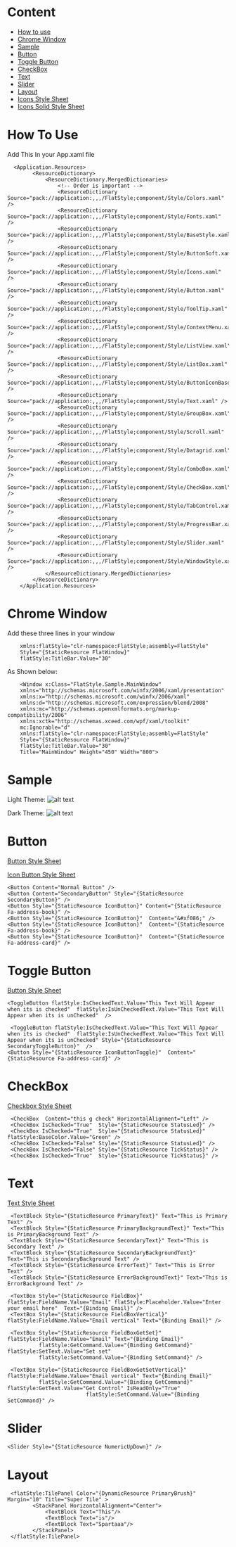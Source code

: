 # Content
+ [How to use](https://github.com/Touseefelahi/WpfFlatStyle#How-To-Use)
+ [Chrome Window](https://github.com/Touseefelahi/WpfFlatStyle#Chrome-Window)
+ [Sample](https://github.com/Touseefelahi/WpfFlatStyle#Sample)
+ [Button](https://github.com/Touseefelahi/WpfFlatStyle#button)
+ [Toggle Button](https://github.com/Touseefelahi/WpfFlatStyle#Toggle-button)
+ [CheckBox](https://github.com/Touseefelahi/WpfFlatStyle#checkbox)
+ [Text](https://github.com/Touseefelahi/WpfFlatStyle#text)
+ [Slider](https://github.com/Touseefelahi/WpfFlatStyle#slider)
+ [Layout](https://github.com/Touseefelahi/WpfFlatStyle#layout)
+ [Icons Style Sheet](https://github.com/Touseefelahi/WpfFlatStyle/blob/master/Style/Icons.xaml#StyleSheet)
+ [Icons Solid Style Sheet](https://github.com/Touseefelahi/WpfFlatStyle/blob/master/Style/IconsSolid.xaml#StyleSheet)

# How To Use
Add This In your App.xaml file

      <Application.Resources>
            <ResourceDictionary>
                <ResourceDictionary.MergedDictionaries>
                    <!-- Order is important -->
                    <ResourceDictionary Source="pack://application:,,,/FlatStyle;component/Style/Colors.xaml" />
                    <ResourceDictionary Source="pack://application:,,,/FlatStyle;component/Style/Fonts.xaml" />
                    <ResourceDictionary Source="pack://application:,,,/FlatStyle;component/Style/BaseStyle.xaml" />
                    <ResourceDictionary Source="pack://application:,,,/FlatStyle;component/Style/ButtonSoft.xaml" />
                    <ResourceDictionary Source="pack://application:,,,/FlatStyle;component/Style/Icons.xaml" />
                    <ResourceDictionary Source="pack://application:,,,/FlatStyle;component/Style/Button.xaml" />
                    <ResourceDictionary Source="pack://application:,,,/FlatStyle;component/Style/ToolTip.xaml" />
                    <ResourceDictionary Source="pack://application:,,,/FlatStyle;component/Style/ContextMenu.xaml" />
                    <ResourceDictionary Source="pack://application:,,,/FlatStyle;component/Style/ListView.xaml" />
                    <ResourceDictionary Source="pack://application:,,,/FlatStyle;component/Style/ListBox.xaml" />
                    <ResourceDictionary Source="pack://application:,,,/FlatStyle;component/Style/ButtonIconBased.xaml" />
                    <ResourceDictionary Source="pack://application:,,,/FlatStyle;component/Style/Text.xaml" />
                    <ResourceDictionary Source="pack://application:,,,/FlatStyle;component/Style/GroupBox.xaml" />
                    <ResourceDictionary Source="pack://application:,,,/FlatStyle;component/Style/Scroll.xaml" />
                    <ResourceDictionary Source="pack://application:,,,/FlatStyle;component/Style/Datagrid.xaml" />
                    <ResourceDictionary Source="pack://application:,,,/FlatStyle;component/Style/ComboBox.xaml" />
                    <ResourceDictionary Source="pack://application:,,,/FlatStyle;component/Style/CheckBox.xaml" />
                    <ResourceDictionary Source="pack://application:,,,/FlatStyle;component/Style/TabControl.xaml" />
                    <ResourceDictionary Source="pack://application:,,,/FlatStyle;component/Style/ProgressBar.xaml" />
                    <ResourceDictionary Source="pack://application:,,,/FlatStyle;component/Style/Slider.xaml" />
                    <ResourceDictionary Source="pack://application:,,,/FlatStyle;component/Style/WindowStyle.xaml" />
                </ResourceDictionary.MergedDictionaries>
            </ResourceDictionary>
        </Application.Resources>


# Chrome Window
 Add  these three lines in your window
 
        xmlns:flatStyle="clr-namespace:FlatStyle;assembly=FlatStyle"           
        Style="{StaticResource FlatWindow}"
        flatStyle:TitleBar.Value="30"
 As Shown below:
 
        <Window x:Class="FlatStyle.Sample.MainWindow"      
        xmlns="http://schemas.microsoft.com/winfx/2006/xaml/presentation"        
        xmlns:x="http://schemas.microsoft.com/winfx/2006/xaml"        
        xmlns:d="http://schemas.microsoft.com/expression/blend/2008"        
        xmlns:mc="http://schemas.openxmlformats.org/markup-compatibility/2006"        
        xmlns:xctk="http://schemas.xceed.com/wpf/xaml/toolkit"        
        mc:Ignorable="d" 
        xmlns:flatStyle="clr-namespace:FlatStyle;assembly=FlatStyle"   
        Style="{StaticResource FlatWindow}"
        flatStyle:TitleBar.Value="30"
        Title="MainWindow" Height="450" Width="800">
        
# Sample
 
 Light Theme: 
![alt text](https://github.com/Touseefelahi/WpfFlatStyle/blob/master/Flatstyle.Style/BlueLightTheme.png " Light Theme")
 
Dark Theme: 
![alt text](https://github.com/Touseefelahi/WpfFlatStyle/blob/master/Flatstyle.Style/BlueDarkTheme.png " Dark Theme")

# Button
[Button Style Sheet](https://github.com/Touseefelahi/WpfFlatStyle/blob/master/Flatstyle.Style/Style/Button.xaml#StyleSheet)

[Icon Button Style Sheet](https://github.com/Touseefelahi/WpfFlatStyle/blob/master/Flatstyle.Style/Style/ButtonIconBased.xaml#StyleSheet)   
        
    <Button Content="Normal Button" />
    <Button Content="SecondaryButton" Style="{StaticResource SecondaryButton}" />
    <Button Style="{StaticResource IconButton}" Content="{StaticResource Fa-address-book}" />
    <Button Style="{StaticResource IconButton}"  Content="&#xf086;" />
    <Button Style="{StaticResource IconButton}"  Content="{StaticResource Fa-address-book}" />
    <Button Style="{StaticResource IconButton}"  Content="{StaticResource Fa-address-card}" />  
   
# Toggle Button
[Button Style Sheet](https://github.com/Touseefelahi/WpfFlatStyle/blob/master/Flatstyle.Style/Style/Button.xaml#StyleSheet)


    <ToggleButton flatStyle:IsCheckedText.Value="This Text Will Appear when its is checked"  flatStyle:IsUnCheckedText.Value="This Text Will Appear when its is unChecked"  />
    
     <ToggleButton flatStyle:IsCheckedText.Value="This Text Will Appear when its is checked"  flatStyle:IsUnCheckedText.Value="This Text Will Appear when its is unChecked" Style="{StaticResource SecondaryToggleButton}"  />
    <Button Style="{StaticResource IconButtonToggle}"  Content="{StaticResource Fa-address-card}" />              
 

# CheckBox
[Checkbox Style Sheet](https://github.com/Touseefelahi/WpfFlatStyle/blob/master/Flatstyle.Style/Style/CheckBox.xaml#StyleSheet)

     <CheckBox  Content="this g check" HorizontalAlignment="Left" />
     <CheckBox IsChecked="True"  Style="{StaticResource StatusLed}" />
     <CheckBox IsChecked="True"  Style="{StaticResource StatusLed}" flatStyle:BaseColor.Value="Green" />
     <CheckBox IsChecked="False" Style="{StaticResource StatusLed}" />
     <CheckBox IsChecked="False" Style="{StaticResource TickStatus}" />
     <CheckBox IsChecked="True"  Style="{StaticResource TickStatus}" />

# Text
[Text Style Sheet](https://github.com/Touseefelahi/WpfFlatStyle/blob/master/Flatstyle.Style/Style/Text.xaml#StyleSheet)

     <TextBlock Style="{StaticResource PrimaryText}" Text="This is Primary Text" />
     <TextBlock Style="{StaticResource PrimaryBackgroundText}" Text="This is PrimaryBackground Text" />
     <TextBlock Style="{StaticResource SecondaryText}" Text="This is Secondary Text" />
     <TextBlock Style="{StaticResource SecondaryBackgroundText}" Text="This is SecondaryBackground Text" />
     <TextBlock Style="{StaticResource ErrorText}" Text="This is Error Text" />
     <TextBlock Style="{StaticResource ErrorBackgroundText}" Text="This is ErrorBackground Text" />
    
     <TextBox Style="{StaticResource FieldBox}" flatStyle:FieldName.Value="Email" flatStyle:Placeholder.Value="Enter your email here"  Text="{Binding Email}" />
     <TextBox Style="{StaticResource FieldBoxVertical}" flatStyle:FieldName.Value="Email vertical" Text="{Binding Email}" />

     <TextBox Style="{StaticResource FieldBoxGetSet}" flatStyle:FieldName.Value="Email" Text="{Binding Email}"
              flatStyle:GetCommand.Value="{Binding GetCommand}" flatStyle:SetText.Value="Set set"
              flatStyle:SetCommand.Value="{Binding SetCommand}" />

     <TextBox Style="{StaticResource FieldBoxGetSetVertical}" flatStyle:FieldName.Value="Email vertical" Text="{Binding Email}"
              flatStyle:GetCommand.Value="{Binding GetCommand}" flatStyle:GetText.Value="Get Control" IsReadOnly="True"
                             flatStyle:SetCommand.Value="{Binding SetCommand}" />


# Slider
    <Slider Style="{StaticResource NumericUpDown}" />

# Layout
     <flatStyle:TilePanel Color="{DynamicResource PrimaryBrush}" Margin="10" Title="Super Tile" >
            <StackPanel HorizontalAlignment="Center">
                <TextBlock Text="This"/>
                <TextBlock Text="is"/>
                <TextBlock Text="Spartaaa"/>
            </StackPanel>
     </flatStyle:TilePanel>